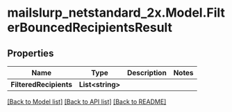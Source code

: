 # mailslurp_netstandard_2x.Model.FilterBouncedRecipientsResult

## Properties

Name | Type | Description | Notes
------------ | ------------- | ------------- | -------------
**FilteredRecipients** | **List&lt;string&gt;** |  | 

[[Back to Model list]](../README#documentation-for-models) [[Back to API list]](../README#documentation-for-api-endpoints) [[Back to README]](../README)

